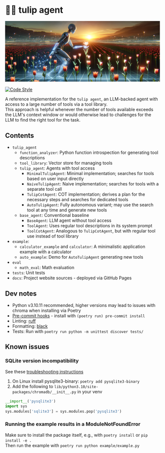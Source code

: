 # 🌷🤖 tulip agent

![tulip banner](docs/tulip-banner.png)

[![Code Style](https://img.shields.io/badge/code_style-black-black?style=flat-square)](https://github.com/psf/black)

A reference implementation for the `tulip agent`, an LLM-backed agent with access to a large number of tools via a tool library. \
This approach is helpful whenever the number of tools available exceeds the LLM's context window or would
otherwise lead to challenges for the LLM to find the right tool for the task.

## Contents
* `tulip_agent`
  * `function_analyzer`: Python function introspection for generating tool descriptions
  * `tool_library`: Vector store for managing tools
  * `tulip_agent`: Agents with tool access
    * `MinimalTulipAgent`: Minimal implementation; searches for tools based on user input directly
    * `NaiveTulipAgent`: Naive implementation; searches for tools with a separate tool call
    * `TulipCotAgent`: COT implementation; derives a plan for the necessary steps and searches for dedicated tools
    * `AutoTulipAgent`: Fully autonomous variant; may use the search tool at any time and generate new tools
  * `base_agent`: Conventional baseline
    * `BaseAgent`: LLM agent without tool access
    * `ToolAgent`: Uses regular tool descriptions in its system prompt
    * `ToolCotAgent`: Analogous to `TulipCotAgent`, but with regular tool use instead of tool library
* `example`:
  * `calculator_example` and `calculator`: A minimalistic application example with a calculator
  * `auto_example`: Demo for `AutoTulipAgent` generating new tools
* `eval`
  * `math_eval`: Math evaluation
* `tests`: Unit tests
* `docs`: Project website sources - deployed via GitHub Pages


## Dev notes
* Python v3.10.11 recommended, higher versions may lead to issues with chroma when installing via Poetry
* [Pre-commit hooks](https://pre-commit.com/) - install with `(poetry run) pre-commit install`
* Linting: [ruff](https://github.com/astral-sh/ruff)
* Formatting: [black](https://github.com/psf/black)
* Tests: Run with `poetry run python -m unittest discover tests/`


## Known issues

### SQLite version incompatibility
See these [troubleshooting instructions](https://docs.trychroma.com/troubleshooting#sqlite)
1. On Linux install pysqlite3-binary: `poetry add pysqlite3-binary`
2. Add the following to `lib/python3.10/site-packages/chromadb/__init__.py` in your venv
```python
__import__('pysqlite3')
import sys
sys.modules['sqlite3'] = sys.modules.pop('pysqlite3')
```

### Running the example results in a ModuleNotFoundError
Make sure to install the package itself, e.g., with `poetry install` or `pip install -e .` \
Then run the example with `poetry run python example/example.py`
